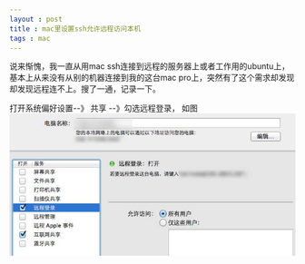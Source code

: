 ```yaml
---
layout : post 
title : mac里设置ssh允许远程访问本机
tags : mac
---
```


说来惭愧，我一直从用mac ssh连接到远程的服务器上或者工作用的ubuntu上，基本上从来没有从别的机器连接到我的这台mac pro上，突然有了这个需求却发现却发现远程连不上。搜了一通，记录一下。

打开系统偏好设置--》 共享 --》勾选远程登录， 如图
![20121117190319.jpg](/images/1353150847737_20121117190319.jpg)
